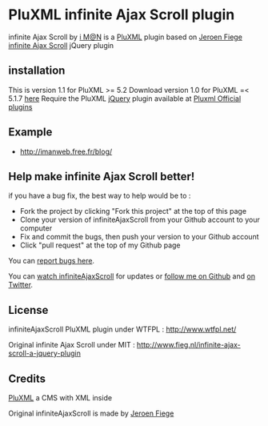 PluXML infinite Ajax Scroll plugin
==================================

infinite Ajax Scroll by [i M@N][ali0une_site] is a [PluXML][pluxml_site] plugin based on [Jeroen Fiege][Fieg_site] [infinite Ajax Scroll][webcreate_github] jQuery plugin

## installation
This is version 1.1 for PluXML &gt;= 5.2
Download version 1.0 for PluXML =&lt; 5.1.7 [here][ali0une_PluXML]
Require the PluXML [jQuery][jquery_site] plugin available at [Pluxml Official plugins][pluxml_plugins]

## Example

* <http://imanweb.free.fr/blog/>

## Help make infinite Ajax Scroll better!

if you have a bug fix, the best way to help would be to :

* Fork the project by clicking "Fork this project" at the top of this page
* Clone your version of infiniteAjaxScroll from your Github account to your computer
* Fix and commit the bugs, then push your version to your Github account
* Click "pull request" at the top of my Github page

You can [report bugs here][issues]. 

You can [watch infiniteAjaxScroll][github_watch] for updates or [follow me on Github][github_follow] 
and [on Twitter][twitter_follow].

## License
infiniteAjaxScroll PluXML plugin under WTFPL : <http://www.wtfpl.net/> 

Original infinite Ajax Scroll under MIT : <http://www.fieg.nl/infinite-ajax-scroll-a-jquery-plugin>

## Credits
[PluXML][pluxml_site] a CMS with XML inside 

Original infiniteAjaxScroll is made by [Jeroen Fiege][Fieg_site]

[pluxml_site]: http://www.pluxml.org/
[pluxml_plugins]: http://wiki.pluxml.org/index.php?page=Plugins+officiels
[jquery_site]: http://www.jquery.com
[webcreate_github]: https://github.com/webcreate/infinite-ajax-scroll
[Fieg_site]: http://www.fieg.nl
[ali0une_site]: http://imanweb.free.fr
[ali0une_PluXML]: http://imanweb.free.fr/PluXML/
[issues]: http://github.com/ali0une/infiniteAjaxScroll/issues
[mail_me]: http://github.com/inbox/new/ali0une
[github_watch]: http://github.com/ali0une/infiniteAjaxScroll/toggle_watch
[github_follow]: http://github.com/users/follow?target=ali0une
[twitter_follow]: http://twitter.com/ali0une
